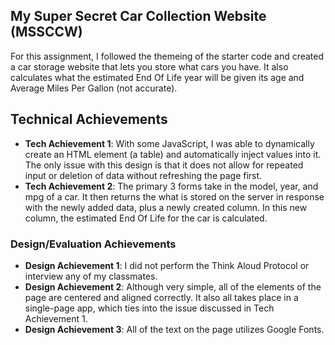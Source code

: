## My Super Secret Car Collection Website (MSSCCW)
For this assignment, I followed the themeing of the starter code and created a car storage website that lets you store what cars you have. It also calculates what the estimated End Of Life year will be given its age and Average Miles Per Gallon (not accurate).   
## Technical Achievements
- **Tech Achievement 1**: With some JavaScript, I was able to dynamically create an HTML element (a table) and automatically inject values into it. The only issue with this design is that it does not allow for repeated input or deletion of data without refreshing the page first.
- **Tech Achievement 2**: The primary 3 forms take in the model, year, and mpg of a car. It then returns the what is stored on the server in response with the newly added data, plus  a newly created column. In this new column, the estimated End Of Life for the car is calculated. 

### Design/Evaluation Achievements
- **Design Achievement 1**: I did not perform the Think Aloud Protocol or interview any of my classmates.
- **Design Achievement 2**: Although very simple, all of the elements of the page are centered and aligned correctly. It also all takes place in a single-page app, which ties into the issue discussed in Tech Achievement 1. 
- **Design Achievement 3**: All of the text on the page utilizes Google Fonts.
